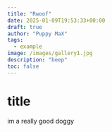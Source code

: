```yaml
---
title: "Rwoof"
date: 2025-01-09T19:53:33+00:00
draft: true
author: "Puppy MaX"
tags:
  - example
image: /images/gallery1.jpg
description: "beep"
toc: false
---
```


# title

im a really good doggy
